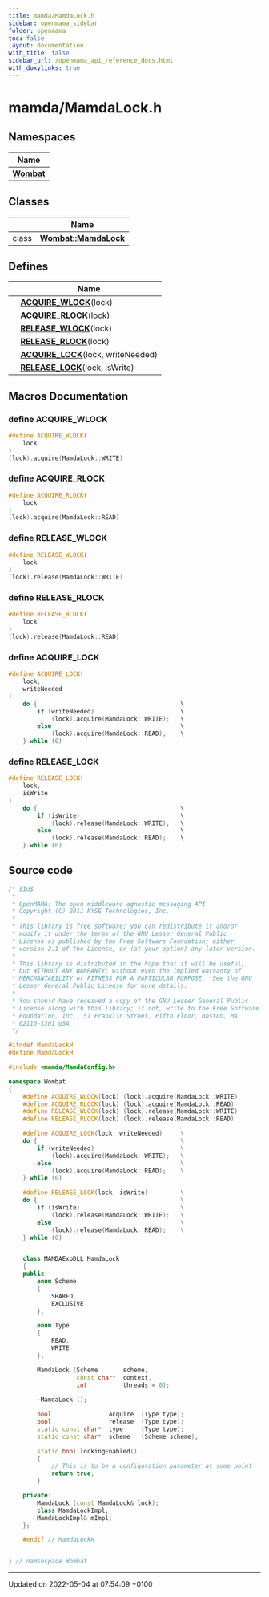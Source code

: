 ```yaml
---
title: mamda/MamdaLock.h
sidebar: openmama_sidebar
folder: openmama
toc: false
layout: documentation
with_title: false
sidebar_url: /openmama_api_reference_docs.html
with_doxylinks: true
---
```


# mamda/MamdaLock.h



## Namespaces

| Name           |
| -------------- |
| **[Wombat](namespaceWombat.html)**  |

## Classes

|                | Name           |
| -------------- | -------------- |
| class | **[Wombat::MamdaLock](classWombat_1_1MamdaLock.html)**  |

## Defines

|                | Name           |
| -------------- | -------------- |
|  | **[ACQUIRE_WLOCK](MamdaLock_8h.html#define-acquire-wlock)**(lock)  |
|  | **[ACQUIRE_RLOCK](MamdaLock_8h.html#define-acquire-rlock)**(lock)  |
|  | **[RELEASE_WLOCK](MamdaLock_8h.html#define-release-wlock)**(lock)  |
|  | **[RELEASE_RLOCK](MamdaLock_8h.html#define-release-rlock)**(lock)  |
|  | **[ACQUIRE_LOCK](MamdaLock_8h.html#define-acquire-lock)**(lock, writeNeeded)  |
|  | **[RELEASE_LOCK](MamdaLock_8h.html#define-release-lock)**(lock, isWrite)  |




## Macros Documentation

### define ACQUIRE_WLOCK

```cpp
#define ACQUIRE_WLOCK(
    lock
)
(lock).acquire(MamdaLock::WRITE)
```


### define ACQUIRE_RLOCK

```cpp
#define ACQUIRE_RLOCK(
    lock
)
(lock).acquire(MamdaLock::READ)
```


### define RELEASE_WLOCK

```cpp
#define RELEASE_WLOCK(
    lock
)
(lock).release(MamdaLock::WRITE)
```


### define RELEASE_RLOCK

```cpp
#define RELEASE_RLOCK(
    lock
)
(lock).release(MamdaLock::READ)
```


### define ACQUIRE_LOCK

```cpp
#define ACQUIRE_LOCK(
    lock,
    writeNeeded
)
    do {                                        \
        if (writeNeeded)                        \
            (lock).acquire(MamdaLock::WRITE);   \
        else                                    \
            (lock).acquire(MamdaLock::READ);    \
    } while (0)
```


### define RELEASE_LOCK

```cpp
#define RELEASE_LOCK(
    lock,
    isWrite
)
    do {                                        \
        if (isWrite)                            \
            (lock).release(MamdaLock::WRITE);   \
        else                                    \
            (lock).release(MamdaLock::READ);    \
    } while (0)
```


## Source code

```cpp
/* $Id$
 *
 * OpenMAMA: The open middleware agnostic messaging API
 * Copyright (C) 2011 NYSE Technologies, Inc.
 *
 * This library is free software; you can redistribute it and/or
 * modify it under the terms of the GNU Lesser General Public
 * License as published by the Free Software Foundation; either
 * version 2.1 of the License, or (at your option) any later version.
 *
 * This library is distributed in the hope that it will be useful,
 * but WITHOUT ANY WARRANTY; without even the implied warranty of
 * MERCHANTABILITY or FITNESS FOR A PARTICULAR PURPOSE.  See the GNU
 * Lesser General Public License for more details.
 *
 * You should have received a copy of the GNU Lesser General Public
 * License along with this library; if not, write to the Free Software
 * Foundation, Inc., 51 Franklin Street, Fifth Floor, Boston, MA
 * 02110-1301 USA
 */

#ifndef MamdaLockH
#define MamdaLockH

#include <mamda/MamdaConfig.h>

namespace Wombat
{
    #define ACQUIRE_WLOCK(lock) (lock).acquire(MamdaLock::WRITE)
    #define ACQUIRE_RLOCK(lock) (lock).acquire(MamdaLock::READ)
    #define RELEASE_WLOCK(lock) (lock).release(MamdaLock::WRITE)
    #define RELEASE_RLOCK(lock) (lock).release(MamdaLock::READ)

    #define ACQUIRE_LOCK(lock, writeNeeded)     \
    do {                                        \
        if (writeNeeded)                        \
            (lock).acquire(MamdaLock::WRITE);   \
        else                                    \
            (lock).acquire(MamdaLock::READ);    \
    } while (0) 

    #define RELEASE_LOCK(lock, isWrite)         \
    do {                                        \
        if (isWrite)                            \
            (lock).release(MamdaLock::WRITE);   \
        else                                    \
            (lock).release(MamdaLock::READ);    \
    } while (0) 


    class MAMDAExpDLL MamdaLock 
    {
    public:
        enum Scheme
        {
            SHARED,
            EXCLUSIVE
        }; 

        enum Type
        {
            READ,
            WRITE
        };

        MamdaLock (Scheme       scheme, 
                   const char*  context,
                   int          threads = 0);
 
        ~MamdaLock ();

        bool                acquire  (Type type);
        bool                release  (Type type);    
        static const char*  type     (Type type);
        static const char*  scheme   (Scheme scheme);

        static bool lockingEnabled()
        {
            // This is to be a configuration parameter at some point
            return true;
        }

    private:
        MamdaLock (const MamdaLock& lock);
        class MamdaLockImpl;
        MamdaLockImpl& mImpl;
    };

    #endif // MamdaLockH


} // namsespace Wombat 
```


-------------------------------

Updated on 2022-05-04 at 07:54:09 +0100
